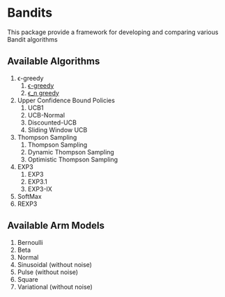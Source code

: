 # Bandits
This package provide a framework for developing and comparing various Bandit algorithms

## Available Algorithms
1. ϵ-greedy
   1. [ϵ-greedy](https://github.com/UmaArunachalam8/Bandits.jl/blob/master/doc/e-greedy.md)
   2. [ϵ_n greedy](https://github.com/UmaArunachalam8/Bandits.jl/blob/master/doc/epsilon-n-greedy.md)
2. Upper Confidence Bound Policies
   1. UCB1
   2. UCB-Normal
   3. Discounted-UCB
   4. Sliding Window UCB
3. Thompson Sampling
   1. Thompson Sampling
   2. Dynamic Thompson Sampling
   3. Optimistic Thompson Sampling
4. EXP3
   1. EXP3
   2. EXP3.1
   3. EXP3-IX
5. SoftMax
6. REXP3

## Available Arm Models
1. Bernoulli
2. Beta
3. Normal
4. Sinusoidal (without noise)
5. Pulse (without noise)
6. Square
7. Variational (without noise)
